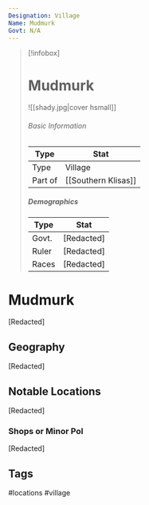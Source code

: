 ```yaml
---
Designation: Village
Name: Mudmurk
Govt: N/A
---
```

> [!infobox]
> # Mudmurk
> ![[shady.jpg|cover hsmall]]
> ###### Basic Information
> | Type | Stat |
> | ---- | ---- |
> | Type| Village |
> | Part of | [[Southern Klisas]] |
> ##### Demographics
> | Type | Stat |
> | ---- | ---- |
> | Govt. | [Redacted] |
> | Ruler | [Redacted] |
> |Races|[Redacted]|

# Mudmurk
[Redacted]

## Geography
[Redacted]

##  Notable Locations
[Redacted]

### Shops or Minor PoI
[Redacted]


## Tags
#locations #village 
